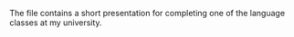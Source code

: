 The file contains a short presentation for completing one of the language classes at my university.
